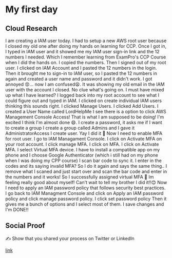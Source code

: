 <!-- This is a template you can use for quick progress days. It removes a lot of the steps we encourage you to share in the longer template 000-DAY-ARTICLE-LONG-TEMPLATE.MD-->

# My first day

## Cloud Research

I am creating a IAM user today.
I had to setup a new AWS root user because I closed my old one after doing my hands on learning for CCP.
Once I got in, I typed in IAM user and it showed me my IAM user sign-in link and the 12 numbers I needed.
Which I remember learning from ExamPro's CCP Course when I did the hands on.
I copied the numbers.
Then I signed out of my root user.
I clicked on IAM Account and I pasted the 12 numbers in the login. 
Then it brought me to sign-in to IAM user, so I pasted the 12 numbers in again and created a user name and password and it didn't work.
I got annoyed 😡... now I am confused😫.
It was showing my old email in the IAM user with the account I closed.
No clue what's going on. I must have mixed up what I have learned?
I logged back into my root account to see what I could figure out and typed in IAM.
I clicked on create individual IAM users thinking this sounds right.
I clicked Manage Users.
I clicked Add Users.
I created a User Name called LordHelpMe
I see there is a option to click AWS Management Console Access!
That is what I am supposed to be doing! I'm excited I think I'm almost done 😄.
I create a password, it asks me if I want to create a group
I create a group called Admins and I gave it AdministratorAccess
I create user.
Yay I did it 👏
Now I need to enable MFA for root user.
I go to IAM Managament Console.
I click on Activate MFA on your root account.
I click manage MFA.
I click on MFA.
I click on Activate MFA.
I select Virtual MFA device.
I have to install a compatible app on my phone and I choose Google Authenticator
(which i still had on my phone when I was doing my CPP course)
I scan bar code to sync it.
I enter in the codes and its saying invalid MFA? So I do it again and says the same thing..
I remove what I scaned and just start over and scan the bar code and enter in the numbers and it works!
So I successfully assigned virtual MFA 👊
Im feeling really good about myself!
Can't wait to tell my brother I did it!!😊
Now I need to apply an IAM password policy that follows security best practices.
I go back to IAM Managment Console and click on Apply an IAM password policy and click manage password policy.
I click set password policy
Then it gives me a bunch of options and I select most of them.
I save changes and I'm DONE!!



## Social Proof

✍️ Show that you shared your process on Twitter or LinkedIn

[link](link)

